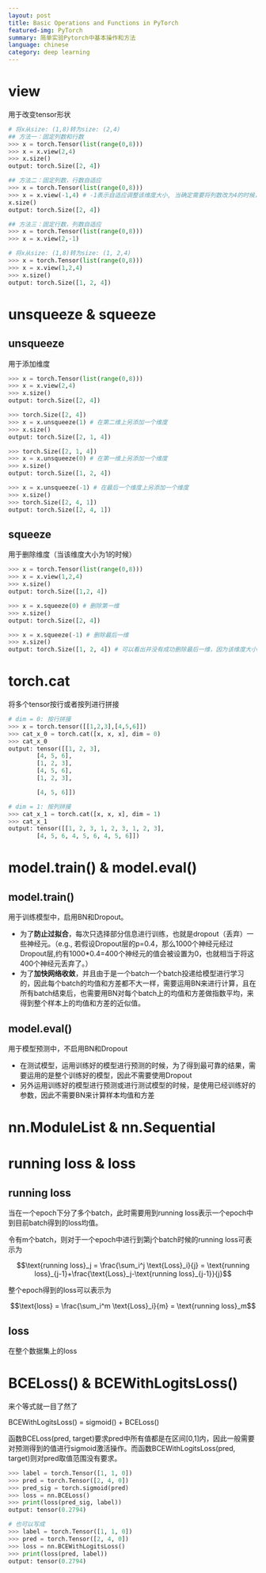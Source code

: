 ```yaml
---
layout: post
title: Basic Operations and Functions in PyTorch
featured-img: PyTorch
summary: 简单实验Pytorch中基本操作和方法
language: chinese 
category: deep learning
---
```


<a name='view'/>

# view
用于改变tensor形状
```python
# 将x从size: (1,8)转为size: (2,4)
## 方法一：固定列数和行数
>>> x = torch.Tensor(list(range(0,8)))
>>> x = x.view(2,4) 
>>> x.size()
output: torch.Size([2, 4])

## 方法二：固定列数，行数自适应
>>> x = torch.Tensor(list(range(0,8)))
>>> x = x.view(-1,4) # -1表示自适应调整该维度大小, 当确定需要将列数改为4的时候，行数根据数据大小和列数4的关系自动计算
x.size()
output: torch.Size([2, 4])

## 方法三：固定行数，列数自适应
>>> x = torch.Tensor(list(range(0,8)))
>>> x = x.view(2,-1)

# 将x从size: (1,8)转为size: (1, 2,4)
>>> x = torch.Tensor(list(range(0,8)))
>>> x = x.view(1,2,4) 
>>> x.size()
output: torch.Size([1, 2, 4])
```

<a name='unsqueeze & squeeze'/>

# unsqueeze & squeeze
## unsqueeze
用于添加维度
```python
>>> x = torch.Tensor(list(range(0,8)))
>>> x = x.view(2,4)
>>> x.size()
output: torch.Size([2, 4])

>>> torch.Size([2, 4])
>>> x = x.unsqueeze(1) # 在第二维上另添加一个维度
>>> x.size()
output: torch.Size([2, 1, 4])

>>> torch.Size([2, 1, 4])
>>> x = x.unsqueeze(0) # 在第一维上另添加一个维度
>>> x.size()
output: torch.Size([1, 2, 4])

>>> x = x.unsqueeze(-1) # 在最后一个维度上另添加一个维度
>>> x.size()
>>> torch.Size([2, 4, 1])
output: torch.Size([2, 4, 1])
```

## squeeze
用于删除维度（当该维度大小为1的时候）
```python
>>> x = torch.Tensor(list(range(0,8)))
>>> x = x.view(1,2,4)
>>> x.size()
output: torch.Size([1,2, 4])

>>> x = x.squeeze(0) # 删除第一维
>>> x.size()
output: torch.Size([2, 4])

>>> x = x.squeeze(-1) # 删除最后一维 
>>> x.size()
output: torch.Size([1, 2, 4]) # 可以看出并没有成功删除最后一维，因为该维度大小为4.
```

<a name='torch.cat'/>

# torch.cat
将多个tensor按行或者按列进行拼接
```python
# dim = 0: 按行拼接
>>> x = torch.tensor([[1,2,3],[4,5,6]])
>>> cat_x_0 = torch.cat([x, x, x], dim = 0) 
>>> cat_x_0
output: tensor([[1, 2, 3],
        [4, 5, 6],
        [1, 2, 3],
        [4, 5, 6],
        [1, 2, 3],

        [4, 5, 6]])

# dim = 1: 按列拼接
>>> cat_x_1 = torch.cat([x, x, x], dim = 1) 
>>> cat_x_1
output: tensor([[1, 2, 3, 1, 2, 3, 1, 2, 3],
        [4, 5, 6, 4, 5, 6, 4, 5, 6]])

```

<a name='model.train() & model.eval()'/>

# model.train() & model.eval()
## model.train()
用于训练模型中，启用BN和Dropout。
- 为了**防止过拟合**，每次只选择部分信息进行训练，也就是dropout（丢弃）一些神经元。（e.g., 若假设Dropout层的p=0.4，那么1000个神经元经过Dropout层,约有1000*0.4=400个神经元的值会被设置为0，也就相当于将这400个神经元丢弃了。）
- 为了**加快网络收敛**，并且由于是一个batch一个batch投递给模型进行学习的，因此每个batch的均值和方差都不大一样，需要运用BN来进行计算，且在所有batch结束后，也需要用BN对每个batch上的均值和方差做指数平均，来得到整个样本上的均值和方差的近似值。

## model.eval()
用于模型预测中，不启用BN和Dropout
- 在测试模型，运用训练好的模型进行预测的时候，为了得到最可靠的结果，需要运用的是整个训练好的模型，因此不需要使用Dropout
- 另外运用训练好的模型进行预测或进行测试模型的时候，是使用已经训练好的参数，因此不需要BN来计算样本均值和方差


# nn.ModuleList & nn.Sequential


# running loss & loss
## running loss

当在一个epoch下分了多个batch，此时需要用到running loss表示一个epoch中到目前batch得到的loss均值。

令有m个batch，则对于一个epoch中进行到第j个batch时候的running loss可表示为

$$\text{running loss}_j = \frac{\sum_i^j \text{Loss}_i}{j} = \text{running loss}_{j-1}+\frac{\text{Loss}_j-\text{running loss}_{j-1}}{j}$$

整个epoch得到的loss可以表示为

$$\text{loss} = \frac{\sum_i^m \text{Loss}_i}{m} = \text{running loss}_m$$

## loss

在整个数据集上的loss

<a name='BCELoss() & BCEWithLogitsLoss()'>

# BCELoss() & BCEWithLogitsLoss()
来个等式就一目了然了

BCEWithLogitsLoss() = sigmoid() + BCELoss() 

函数BCELoss(pred, target)要求pred中所有值都是在区间[0,1]内，因此一般需要对预测得到的值进行sigmoid激活操作。而函数BCEWithLogitsLoss(pred, target)则对pred取值范围没有要求。
```python
>>> label = torch.Tensor([1, 1, 0])
>>> pred = torch.Tensor([2, 4, 0])
>>> pred_sig = torch.sigmoid(pred)
>>> loss = nn.BCELoss()
>>> print(loss(pred_sig, label))
output: tensor(0.2794)

# 也可以写成
>>> label = torch.Tensor([1, 1, 0])
>>> pred = torch.Tensor([2, 4, 0])
>>> loss = nn.BCEWithLogitsLoss()
>>> print(loss(pred, label))
output: tensor(0.2794)
```
